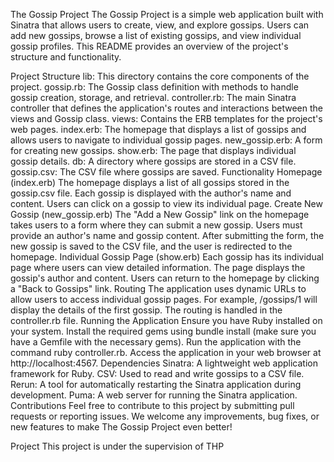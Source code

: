The Gossip Project
The Gossip Project is a simple web application built with Sinatra that allows users to create, view, and explore gossips. Users can add new gossips, browse a list of existing gossips, and view individual gossip profiles. This README provides an overview of the project's structure and functionality.

Project Structure
lib: This directory contains the core components of the project.
gossip.rb: The Gossip class definition with methods to handle gossip creation, storage, and retrieval.
controller.rb: The main Sinatra controller that defines the application's routes and interactions between the views and Gossip class.
views: Contains the ERB templates for the project's web pages.
index.erb: The homepage that displays a list of gossips and allows users to navigate to individual gossip pages.
new_gossip.erb: A form for creating new gossips.
show.erb: The page that displays individual gossip details.
db: A directory where gossips are stored in a CSV file.
gossip.csv: The CSV file where gossips are saved.
Functionality
Homepage (index.erb)
The homepage displays a list of all gossips stored in the gossip.csv file.
Each gossip is displayed with the author's name and content.
Users can click on a gossip to view its individual page.
Create New Gossip (new_gossip.erb)
The "Add a New Gossip" link on the homepage takes users to a form where they can submit a new gossip.
Users must provide an author's name and gossip content.
After submitting the form, the new gossip is saved to the CSV file, and the user is redirected to the homepage.
Individual Gossip Page (show.erb)
Each gossip has its individual page where users can view detailed information.
The page displays the gossip's author and content.
Users can return to the homepage by clicking a "Back to Gossips" link.
Routing
The application uses dynamic URLs to allow users to access individual gossip pages.
For example, /gossips/1 will display the details of the first gossip.
The routing is handled in the controller.rb file.
Running the Application
Ensure you have Ruby installed on your system.
Install the required gems using bundle install (make sure you have a Gemfile with the necessary gems).
Run the application with the command ruby controller.rb.
Access the application in your web browser at http://localhost:4567.
Dependencies
Sinatra: A lightweight web application framework for Ruby.
CSV: Used to read and write gossips to a CSV file.
Rerun: A tool for automatically restarting the Sinatra application during development.
Puma: A web server for running the Sinatra application.
Contributions
Feel free to contribute to this project by submitting pull requests or reporting issues. We welcome any improvements, bug fixes, or new features to make The Gossip Project even better!

Project
This project is under the supervision of THP

